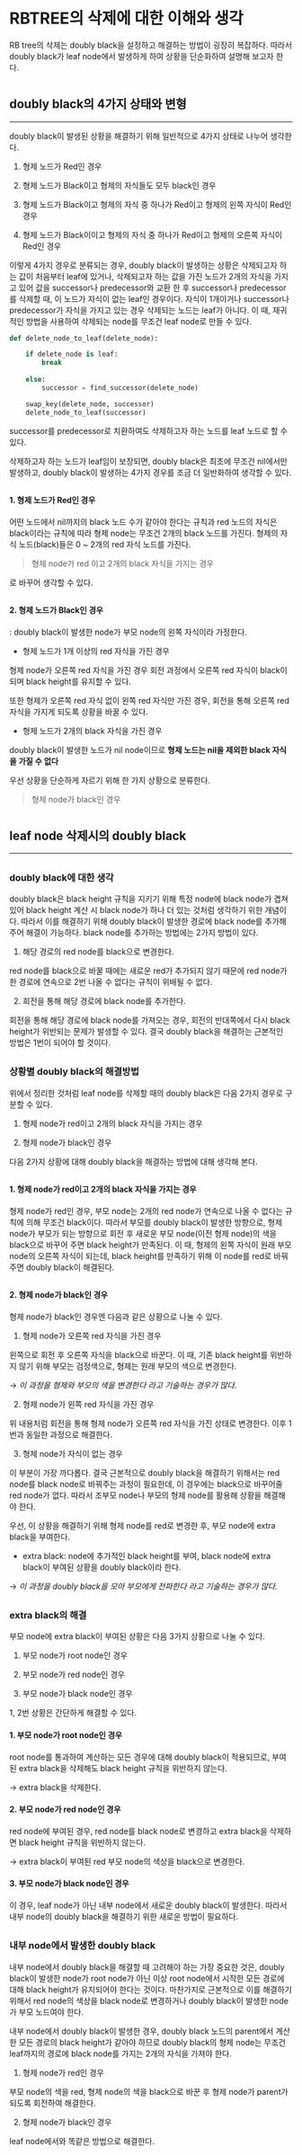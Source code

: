 # RBTREE의 삭제에 대한 이해와 생각

RB tree의 삭제는 doubly black을 설정하고 해결하는 방법이 굉장히 복잡하다. 따라서 doubly black가 leaf node에서 발생하게 하여 상황을 단순화하여 설명해 보고자 한다.

#
## doubly black의 4가지 상태와 변형
---

doubly black이 발생된 상황을 해결하기 위해 일반적으로 4가지 상태로 나누어 생각한다.

1. 형제 노드가 Red인 경우

2. 형제 노드가 Black이고 형제의 자식들도 모두 black인 경우

3. 형제 노드가 Black이고 형제의 자식 중 하나가 Red이고 형제의 왼쪽 자식이 Red인 경우

4. 형제 노드가 Black이이고 형제의 자식 중 하나가 Red이고 형제의 오른쪽 자식이 Red인 경우

이렇게 4가지 경우로 분류되는 경우, doubly black이 발생하는 상황은 삭제되고자 하는 값이 처음부터 leaf에 있거나, 삭제되고자 하는 값을 가진 노드가 2개의 자식을 가지고 있어 값을 successor나 predecessor와 교환 한 후 successor나 predecessor를 삭제할 때, 이 노드가 자식이 없는 leaf인 경우이다. 자식이 1개이거나 successor나 predecessor가 자식을 가지고 있는 경우 삭제되는 노드는 leaf가 아니다. 이 때, 재귀적인 방법을 사용하여 삭제되는 node를 무조건 leaf node로 만들 수 있다.

```python
def delete_node_to_leaf(delete_node):

    if delete_node is leaf:
        break
    
    else:
        successor = find_successor(delete_node)

    swap_key(delete_node, successor)
    delete_node_to_leaf(successor)
```

successor를 predecessor로 치환하여도 삭제하고자 하는 노드를 leaf 노드로 할 수 있다.

삭제하고자 하는 노드가 leaf임이 보장되면, doubly black은 최초에 무조건 nil에서만 발생하고, doubly black이 발생하는 4가지 경우를 조금 더 일반화하여 생각할 수 있다.

##
#### 1. 형제 노드가 Red인 경우
어떤 노드에서 nil까지의 black 노드 수가 같아야 한다는 규칙과 red 노드의 자식은 black이라는 규칙에 따라 형제 node는 무조건 2개의 black 노드를 가진다. 형제의 자식 노드(black)들은 0 ~ 2개의 red 자식 노드를 가진다.

> 형제 node가 red 이고 2개의 black 자식을 가지는 경우

로 바꾸어 생각할 수 있다.

##
#### 2. 형제 노드가 Black인 경우
: doubly black이 발생한 node가 부모 node의 왼쪽 자식이라 가정한다.

- 형제 노드가 1개 이상의 red 자식을 가진 경우

형제 node가 오른쪽 red 자식을 가진 경우 회전 과정에서 오른쪽 red 자식이 black이 되며 black height를 유지할 수 있다.

또한 형제가 오른쪽 red 자식 없이 왼쪽 red 자식만 가진 경우, 회전을 통해 오른쪽 red 자식을 가지게 되도록 상황을 바꿀 수 있다.

- 형제 노드가 2개의 black 자식을 가진 경우

doubly black이 발생한 노드가 nil node이므로 **형제 노드는 nil을 제외한 black 자식을 가질 수 없다**

우선 상황을 단순하게 자르기 위해 한 가지 상황으로 분류한다.

> 형제 node가 black인 경우


#
## leaf node 삭제시의 doubly black
---

##
### doubly black에 대한 생각

doubly black은 black height 규칙을 지키기 위해 특정 node에 black node가 겹쳐 있어 black height 계산 시 black node가 하나 더 있는 것처럼 생각하기 위한 개념이다. 따라서 이를 해결하기 위해 doubly black이 발생한 경로에 black node를 추가해 주어 해결이 가능하다. black node를 추가하는 방법에는 2가지 방법이 있다.

1. 해당 경로의 red node를 black으로 변경한다.

red node를 black으로 바꿀 때에는 새로운 red가 추가되지 않기 때문에 red node가 한 경로에 연속으로 2번 나올 수 없다는 규칙이 위배될 수 없다.

2. 회전을 통해 해당 경로에 black node를 추가한다.

회전을 통해 해당 경로에 black node를 가져오는 경우, 회전의 반대쪽에서 다시 black height가 위반되는 문제가 발생할 수 있다. 결국 doubly black을 해결하는 근본적인 방법은 1번이 되어야 할 것이다.

##
### 상황별 doubly black의 해결방법

위에서 정리한 것처럼 leaf node를 삭제할 때의 doubly black은 다음 2가지 경우로 구분할 수 있다.

1. 형제 node가 red이고 2개의 black 자식을 가지는 경우

2. 형제 node가 black인 경우

다음 2가지 상황에 대해 doubly black을 해결하는 방법에 대해 생각해 본다.

##
#### 1. 형제 node가 red이고 2개의 black 자식을 가지는 경우
형제 node가 red인 경우, 부모 node는 2개의 red node가 연속으로 나올 수 없다는 규칙에 의해 무조건 black이다. 따라서 부모를 doubly black이 발생한 방향으로, 형제 node가 부모가 되는 방향으로 회전 후 새로운 부모 node(이전 형제 node)의 색을 black으로 바꾸어 주면 black height가 만족된다. 이 때, 형제의 왼쪽 자식이 원래 부모 node의 오른쪽 자식이 되는데, black height를 만족하기 위해 이 node를 red로 바꿔주면 doubly black이 해결된다.

##
#### 2. 형제 node가 black인 경우
형제 node가 black인 경우엔 다음과 같은 상황으로 나눌 수 있다.

1. 형제 node가 오른쪽 red 자식을 가진 경우

왼쪽으로 회전 후 오른쪽 자식을 black으로 바꾼다. 이 때, 기존 black height를 위반하지 않기 위해 부모는 검정색으로, 형제는 원래 부모의 색으로 변경한다.

→ _이 과정을 형제와 부모의 색을 변경한다 라고 기술하는 경우가 많다._

2. 형제 node가 왼쪽 red 자식을 가진 경우

위 내용처럼 회전을 통해 형제 node가 오른쪽 red 자식을 가진 상태로 변경한다. 이후 1번과 동일한 과정으로 해결한다.

3. 형제 node가 자식이 없는 경우

이 부분이 가장 까다롭다. 결국 근본적으로 doubly black을 해결하기 위해서는 red node를 black node로 바꿔주는 과정이 필요한데, 이 경우에는 black으로 바꾸어줄 red node가 없다. 따라서 조부모 node나 부모의 형제 node를 활용해 상황을 해결해야 한다.

우선, 이 상황을 해결하기 위해 형제 node를 red로 변경한 후, 부모 node에 extra black을 부여한다.

- extra black: node에 추가적인 black height를 부여, black node에 extra black이 부여된 상황을 doubly black이라 한다.

→ _이 과정을 doubly black을 모아 부모에게 전파한다 라고 기술하는 경우가 많다._

##
### extra black의 해결

부모 node에 extra black이 부여된 상황은 다음 3가지 상황으로 나눌 수 있다.

1. 부모 node가 root node인 경우

2. 부모 node가 red node인 경우

3. 부모 node가 black node인 경우

1, 2번 상황은 간단하게 해결할 수 있다.

#### 1. 부모 node가 root node인 경우
root node를 통과하여 계산하는 모든 경우에 대해 doubly black이 적용되므로, 부여된 extra black을 삭제해도 black height 규칙을 위반하지 않는다.

→ extra black을 삭제한다.

#### 2. 부모 node가 red node인 경우
red node에 부여된 경우, red node를 black node로 변경하고 extra black을 삭제하면 black height 규칙을 위반하지 않는다.

→ extra black이 부여된 red 부모 node의 색상을 black으로 변경한다.

#### 3. 부모 node가 black node인 경우
이 경우, leaf node가 아닌 내부 node에서 새로운 doubly black이 발생한다. 따라서 내부 node의 doubly black을 해결하기 위한 새로운 방법이 필요하다.

##
### 내부 node에서 발생한 doubly black

내부 node에서 doubly black을 해결할 때 고려해야 하는 가장 중요한 것은, doubly black이 발생한 node가 root node가 아닌 이상 root node에서 시작한 모든 경로에 대해 black height가 유지되어야 한다는 것이다. 마찬가지로 근본적으로 이를 해결하기 위해서 red node의 색상을 black node로 변경하거나 doubly black이 발생한 node가 부모 노드여야 한다.

내부 node에서 doubly black이 발생한 경우, doubly black 노드의 parent에서 계산한 모든 경로의 black height가 같아야 하므로 doubly black의 형제 node는 무조건 leaf까지의 경로에 black node를 가지는 2개의 자식을 가져야 한다.

1. 형제 node가 red인 경우

부모 node의 색을 red, 형제 node의 색을 black으로 바꾼 후 형제 node가 parent가 되도록 회전하여 해결한다.

2. 형제 node가 black인 경우

leaf node에서와 똑같은 방법으로 해결한다.